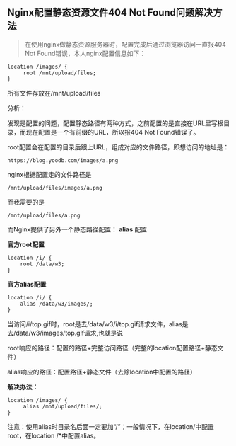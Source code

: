 
## Nginx配置静态资源文件404 Not Found问题解决方法
> 在使用nginx做静态资源服务器时，配置完成后通过浏览器访问一直报404 Not Found错误，本人nginx配置信息如下：

```
location /images/ {  
     root /mnt/upload/files;  
}
```
所有文件存放在/mnt/upload/files

分析：

发现是配置的问题，配置静态路径有两种方式，之前配置的是直接在URL里写根目录，而现在配置是一个有前缀的URL，所以报404 Not Found错误了。

root配置会在配置的目录后跟上URL，组成对应的文件路径，即想访问的地址是：

```
https://blog.yoodb.com/images/a.png
```
nginx根据配置走的文件路径是

```
/mnt/upload/files/images/a.png
```
而我需要的是
```
/mnt/upload/files/a.png
```
而Nginx提供了另外一个静态路径配置： **alias** 配置

**官方root配置**
```
location /i/ {
    root /data/w3;
}
```
**官方alias配置**
```
location /i/ {
    alias /data/w3/images/;
}
```
当访问/i/top.gif时，root是去/data/w3/i/top.gif请求文件，alias是去/data/w3/images/top.gif请求,也就是说

root响应的路径：配置的路径+完整访问路径（完整的location配置路径+静态文件）

alias响应的路径：配置路径+静态文件（去除location中配置的路径）

**解决办法：**
```
location /images/ {  
     alias /mnt/upload/files/;  
}
```
注意：使用alias时目录名后面一定要加“/”；一般情况下，在location/中配置root，在location /*中配置alias。

